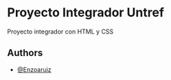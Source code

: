 # Proyecto Integrador Untref

Proyecto integrador con HTML y CSS


## Authors

- [@Enzoaruiz](https://www.github.com/octokatherine)